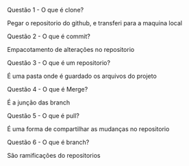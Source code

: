 Questão 1 - O que é clone?

Pegar o repositorio do github, e transferi para a maquina local

Questão 2 - O que é commit?

Empacotamento de alterações no repositorio

Questão 3 - O que é um repositorio?

É uma pasta onde é guardado os arquivos do projeto

Questão 4 - O que é Merge?

É a junção das branch

Questão 5 - O que é pull?

É uma forma de compartilhar as mudanças no repositorio

Questão 6 - O que é branch?

São ramificações do repositorios